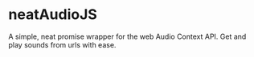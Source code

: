 neatAudioJS
===========

A simple, neat promise wrapper for the web Audio Context API. Get and play sounds from urls with ease.
